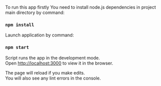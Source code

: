 
To run this app firstly You need to install node.js dependencies in project main directory by command:

### `npm install`

Launch application by command:

### `npm start`

Script runs the app in the development mode.<br>
Open [http://localhost:3000](http://localhost:3000) to view it in the browser.

The page will reload if you make edits.<br>
You will also see any lint errors in the console.
